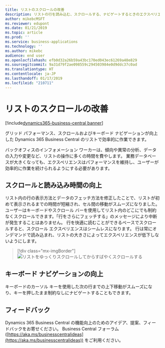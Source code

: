 ```yaml
---
title: リストのスクロールの改善
description: リストの行を読み込む、スクロールする、ナビゲートするときのエクスペリエンスとパフォーマンスを改善しました。
author: mikebcMSFT
ms.reviewer: edupont
ms.date: 01/21/2019
ms.topic: article
ms.prod: ''
ms.service: business-applications
ms.technology: ''
ms.author: mikebc
audience: end user
ms.openlocfilehash: efb0d32a26b59a43bc170ed043ec61269a48e829
ms.sourcegitcommit: 9a31d79f2ae098559c294503984e0d9ddc37c0ad
ms.translationtype: HT
ms.contentlocale: ja-JP
ms.lasthandoff: 01/17/2019
ms.locfileid: "210711"
---
```

#  <a name="improvements-to-scrolling-in-lists"></a>リストのスクロールの改善
[!include[dynamics365-business-central banner](../includes/dynamics365-business-central.md)]

グリッド パフォーマンス、スクロールおよびキーボード ナビゲーションが向上した Dynamics 365 Business Central のリストで効率的に作業できます。

バックオフィスのインフォメーション ワーカーは、傾向や異常の分析、データの入力や変更など、リストの操作に多くの時間を費やします。 業務データベースが大きくなっても、エクスペリエンスはパフォーマンスを維持し、ユーザーが効率的に作業を続けられるようにする必要があります。 

## <a name="improved-scrolling-and-load-time"></a>スクロールと読み込み時間の向上
リスト内の行の表示方法とデータのフェッチ方法を修正したことで、リストが初めて表示されるまでの時間が短縮され、セル間の移動がスムーズになりました。 ユーザーはキーボードやスクロール バーを使用してリスト内のどこにでも制約なくスクロールできます。「行をさらにフェッチする」のメッセージにより中断が発生することはありません。 行を快適に読むことができるペースでスクロールすると、スクロール エクスペリエンスはシームレスになります。 行は常にオンデマンドで読み込まれ、リストの大きさによってエクスペリエンスが低下しないようにします。



> [!div class="mx-imgBorder"]
> ![リストをゆっくりスクロールしてからすばやくスクロールする](media/scroll-experience2.gif "長いリストをゆっくりスクロールしてからすばやくスクロールする図")

## <a name="improved-keyboard-navigation"></a>キーボード ナビゲーションの向上
キーボードのカーソル キーを使用した次の行までの上下移動がスムーズになり、キーを押したまま制約なしにナビゲートすることもできます。

## <a name="tell-us-what-you-think"></a>フィードバック
Dynamics 365 Business Central の機能向上のためのアイデア、提案、フィードバックをお寄せください。 Business Central フォーラム ([https://aka.ms/businesscentralideas](https://aka.ms/businesscentralideas)) をご利用ください。
